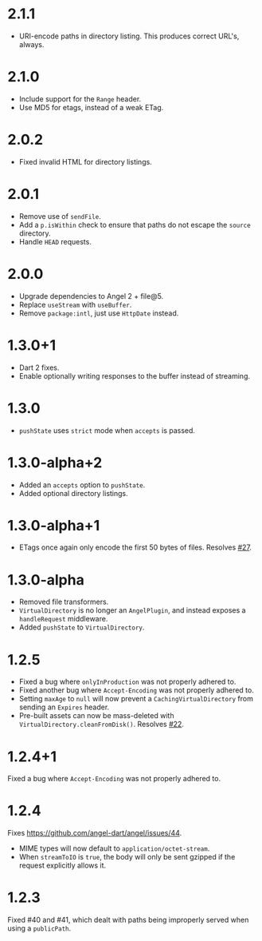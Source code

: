 # 2.1.1
* URI-encode paths in directory listing. This produces correct URL's, always.

# 2.1.0
* Include support for the `Range` header.
* Use MD5 for etags, instead of a weak ETag.

# 2.0.2
* Fixed invalid HTML for directory listings.

# 2.0.1
* Remove use of `sendFile`.
* Add a `p.isWithin` check to ensure that paths do not escape the `source` directory.
* Handle `HEAD` requests.

# 2.0.0
* Upgrade dependencies to Angel 2 + file@5.
* Replace `useStream` with `useBuffer`.
* Remove `package:intl`, just use `HttpDate` instead.

# 1.3.0+1
* Dart 2 fixes.
* Enable optionally writing responses to the buffer instead of streaming.

# 1.3.0
* `pushState` uses `strict` mode when `accepts` is passed.

# 1.3.0-alpha+2
* Added an `accepts` option to `pushState`.
* Added optional directory listings.

# 1.3.0-alpha+1
* ETags once again only encode the first 50 bytes of files. Resolves [#27](https://github.com/angel-dart/static/issues/27).

# 1.3.0-alpha
* Removed file transformers.
* `VirtualDirectory` is no longer an `AngelPlugin`, and instead exposes a `handleRequest` middleware.
* Added `pushState` to `VirtualDirectory`.

# 1.2.5
* Fixed a bug where `onlyInProduction` was not properly adhered to.
* Fixed another bug where `Accept-Encoding` was not properly adhered to.
* Setting `maxAge` to `null` will now prevent a `CachingVirtualDirectory` from sending an `Expires` header.
* Pre-built assets can now be mass-deleted with `VirtualDirectory.cleanFromDisk()`.
Resolves [#22](https://github.com/angel-dart/static/issues/22).

# 1.2.4+1
Fixed a bug where `Accept-Encoding` was not properly adhered to.

# 1.2.4
Fixes https://github.com/angel-dart/angel/issues/44.
* MIME types will now default to `application/octet-stream`.
* When `streamToIO` is `true`, the body will only be sent gzipped if the request explicitly allows it.

# 1.2.3
Fixed #40 and #41, which dealt with paths being improperly served when using a
`publicPath`.